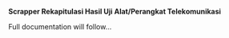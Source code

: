 **Scrapper Rekapitulasi Hasil Uji Alat/Perangkat Telekomunikasi**

Full documentation will follow...